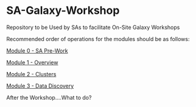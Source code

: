 # SA-Galaxy-Workshop

Repository to be Used by SAs to facilitate On-Site Galaxy Workshops

Recommended order of operations for the modules should be as follows:

[Module 0 - SA Pre-Work](https://github.com/starburstdata/SA-Galaxy-Workshop/tree/main/Module_One-Galaxy-Overview)

[Module 1 - Overview](https://github.com/starburstdata/SA-Galaxy-Workshop/blob/main/Module_One-Galaxy-Overview/readme.md)

[Module 2 - Clusters](https://github.com/starburstdata/SA-Galaxy-Workshop/blob/main/Module_Two_Cluster_Creation_And_Admin/readme.md)

[Module 3 - Data Discovery](https://github.com/starburstdata/SA-Galaxy-Workshop/blob/main/Module_Three_Data_Discovery/README.md)

After the Workshop....What to do?

